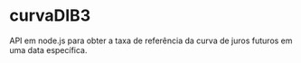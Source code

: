 # curvaDIB3
API em node.js para obter a taxa de referência da curva de juros futuros em uma data específica. 
